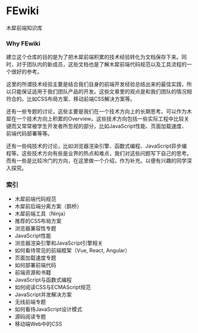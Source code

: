 # FEwiki
木犀前端知识库

### Why FEwiki

建立这个仓库的目的是为了把木犀前端积累的技术经验转化为文档保存下来。同时，对于团队内的新成员，这些文档也是了解木犀前端代码规范以及工具流程的一个很好的参考。

这里的所谓技术经验主要是结合我们自身的前端开发经验总结出来的最佳实践，所以只能保证适用于我们团队产品的开发。这些文章里的观点是和我们团队的情况相符合的。比如CSS布局方案、移动前端CSS解决方案等。

还有一些专题的讨论，这些主要是我们在一个技术方向上的长期思考。可以作为木犀在一个技术方向上积累的Overview。这些技术方向包括一些实际工程中比较关键而又常常被学生开发者所忽视的部分，比如JavaScript性能、页面加载速度、前端代码部署等等。

还有一些纯技术的讨论，比如浏览器渲染引擎、函数式编程、JavaScript异步编程等。这些技术方向有些是业界的热点和难点，我们对这些问题写下自己的思考。而有一些是比较冷门的方向，在这里做一个介绍，作为补充。以便有兴趣的同学深入探究。

### 索引

+ 木犀前端代码规范
+ 木犀前后端分离方案（鹊桥）
+ 木犀前端工具（Ninja）
+ 推荐的CSS布局方案
+ 浏览器兼容性专题
+ JavaScript性能
+ 浏览器渲染引擎和JavaScript引擎相关
+ 如何看待常见的前端框架（Vue, React, Angular）
+ 页面加载速度专题
+ 如何部署前端代码
+ 前端资源和书籍
+ JavaScript与函数式编程
+ 如何阅读CSS与ECMAScript规范
+ JavaScript并发解决方案
+ 无线前端专题
+ 如何看待JavaScript设计模式
+ 源码阅读专题
+ 移动端Web中的CSS